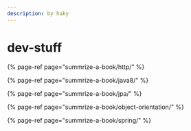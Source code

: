 ```yaml
---
description: by haky
---
```


# dev-stuff

{% page-ref page="summrize-a-book/http/" %}

{% page-ref page="summrize-a-book/java8/" %}

{% page-ref page="summrize-a-book/jpa/" %}

{% page-ref page="summrize-a-book/object-orientation/" %}

{% page-ref page="summrize-a-book/spring/" %}



